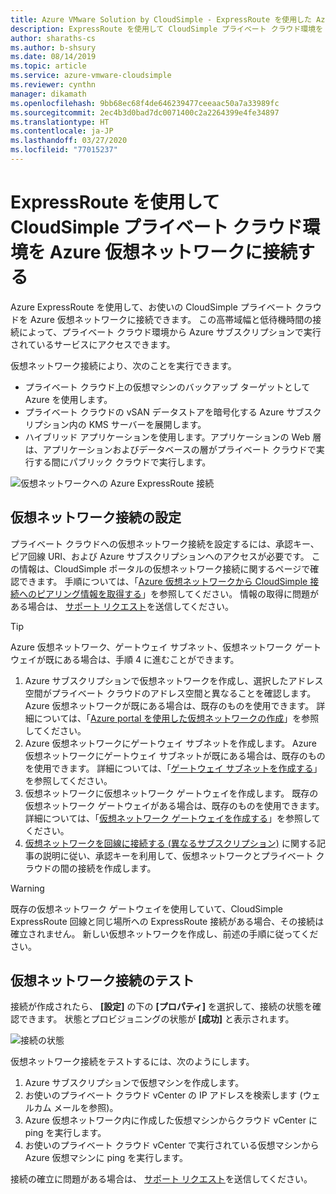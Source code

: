 ```yaml
---
title: Azure VMware Solution by CloudSimple - ExpressRoute を使用した Azure ネットワークへのプライベート クラウドの接続
description: ExpressRoute を使用して CloudSimple プライベート クラウド環境を Azure 仮想ネットワークに接続する方法について説明します
author: sharaths-cs
ms.author: b-shsury
ms.date: 08/14/2019
ms.topic: article
ms.service: azure-vmware-cloudsimple
ms.reviewer: cynthn
manager: dikamath
ms.openlocfilehash: 9bb68ec68f4de646239477ceeaac50a7a33989fc
ms.sourcegitcommit: 2ec4b3d0bad7dc0071400c2a2264399e4fe34897
ms.translationtype: HT
ms.contentlocale: ja-JP
ms.lasthandoff: 03/27/2020
ms.locfileid: "77015237"
---
```

# <a name="connect-your-cloudsimple-private-cloud-environment-to-the-azure-virtual-network-using-expressroute"></a>ExpressRoute を使用して CloudSimple プライベート クラウド環境を Azure 仮想ネットワークに接続する

Azure ExpressRoute を使用して、お使いの CloudSimple プライベート クラウドを Azure 仮想ネットワークに接続できます。  この高帯域幅と低待機時間の接続によって、プライベート クラウド環境から Azure サブスクリプションで実行されているサービスにアクセスできます。

仮想ネットワーク接続により、次のことを実行できます。

* プライベート クラウド上の仮想マシンのバックアップ ターゲットとして Azure を使用します。
* プライベート クラウドの vSAN データストアを暗号化する Azure サブスクリプション内の KMS サーバーを展開します。
* ハイブリッド アプリケーションを使用します。アプリケーションの Web 層は、アプリケーションおよびデータベースの層がプライベート クラウドで実行する間にパブリック クラウドで実行します。

![仮想ネットワークへの Azure ExpressRoute 接続](media/cloudsimple-azure-network-connection.png)

## <a name="set-up-a-virtual-network-connection"></a>仮想ネットワーク接続の設定

プライベート クラウドへの仮想ネットワーク接続を設定するには、承認キー、ピア回線 URI、および Azure サブスクリプションへのアクセスが必要です。 この情報は、CloudSimple ポータルの仮想ネットワーク接続に関するページで確認できます。 手順については、「[Azure 仮想ネットワークから CloudSimple 接続へのピアリング情報を取得する](virtual-network-connection.md)」を参照してください。 情報の取得に問題がある場合は、 <a href="https://portal.azure.com/#blade/Microsoft_Azure_Support/HelpAndSupportBlade/newsupportrequest" target="_blank">サポート リクエスト</a>を送信してください。

> [!TIP]
> Azure 仮想ネットワーク、ゲートウェイ サブネット、仮想ネットワーク ゲートウェイが既にある場合は、手順 4 に進むことができます。

1. Azure サブスクリプションで仮想ネットワークを作成し、選択したアドレス空間がプライベート クラウドのアドレス空間と異なることを確認します。  Azure 仮想ネットワークが既にある場合は、既存のものを使用できます。  詳細については、「[Azure portal を使用した仮想ネットワークの作成](../virtual-network/quick-create-portal.md)」を参照してください。
2. Azure 仮想ネットワークにゲートウェイ サブネットを作成します。  Azure 仮想ネットワークにゲートウェイ サブネットが既にある場合は、既存のものを使用できます。 詳細については、「[ゲートウェイ サブネットを作成する](../expressroute/expressroute-howto-add-gateway-portal-resource-manager.md#create-the-gateway-subnet)」を参照してください。
3. 仮想ネットワークに仮想ネットワーク ゲートウェイを作成します。  既存の仮想ネットワーク ゲートウェイがある場合は、既存のものを使用できます。 詳細については、「[仮想ネットワーク ゲートウェイを作成する](../expressroute/expressroute-howto-add-gateway-portal-resource-manager.md#create-the-virtual-network-gateway)」を参照してください。
4. [仮想ネットワークを回線に接続する (異なるサブスクリプション)](../expressroute/expressroute-howto-linkvnet-portal-resource-manager.md#connect-a-vnet-to-a-circuit---different-subscription) に関する記事の説明に従い、承認キーを利用して、仮想ネットワークとプライベート クラウドの間の接続を作成します。

> [!WARNING]
> 既存の仮想ネットワーク ゲートウェイを使用していて、CloudSimple ExpressRoute 回線と同じ場所への ExpressRoute 接続がある場合、その接続は確立されません。  新しい仮想ネットワークを作成し、前述の手順に従ってください。

## <a name="test-the-virtual-network-connection"></a>仮想ネットワーク接続のテスト

接続が作成されたら、 **[設定]** の下の **[プロパティ]** を選択して、接続の状態を確認できます。  状態とプロビジョニングの状態が **[成功]** と表示されます。

![接続の状態](media/azure-expressroute-connection.png)

仮想ネットワーク接続をテストするには、次のようにします。

1. Azure サブスクリプションで仮想マシンを作成します。
2. お使いのプライベート クラウド vCenter の IP アドレスを検索します (ウェルカム メールを参照)。
3. Azure 仮想ネットワーク内に作成した仮想マシンからクラウド vCenter に ping を実行します。
4. お使いのプライベート クラウド vCenter で実行されている仮想マシンから Azure 仮想マシンに ping を実行します。

接続の確立に問題がある場合は、 <a href="https://portal.azure.com/#blade/Microsoft_Azure_Support/HelpAndSupportBlade/newsupportrequest" target="_blank">サポート リクエスト</a>を送信してください。
